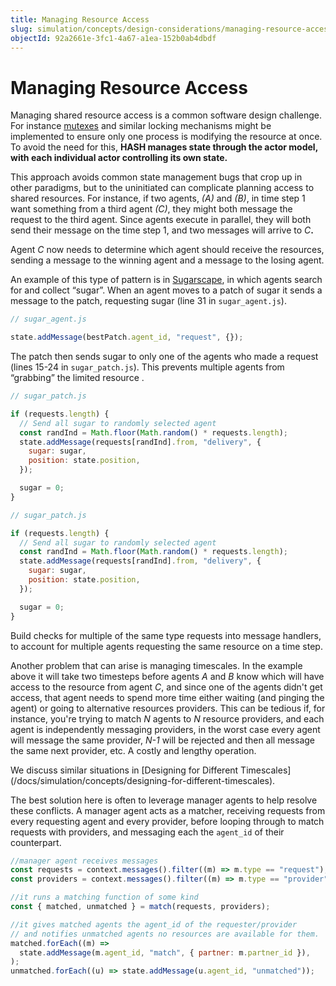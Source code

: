 ```yaml
---
title: Managing Resource Access
slug: simulation/concepts/design-considerations/managing-resource-access
objectId: 92a2661e-3fc1-4a67-a1ea-152b0ab4dbdf
---
```


# Managing Resource Access

Managing shared resource access is a common software design challenge. For instance [mutexes](https://en.wikipedia.org/wiki/Lock_%28computer_science%29) and similar locking mechanisms might be implemented to ensure only one process is modifying the resource at once. To avoid the need for this, **HASH manages state through the actor model, with each individual actor controlling its own state.**

This approach avoids common state management bugs that crop up in other paradigms, but to the uninitiated can complicate planning access to shared resources. For instance, if two agents, _\(A\)_ and _\(B\)_, in time step 1 want something from a third agent _\(C\)_, they might both message the request to the third agent. Since agents execute in parallel, they will both send their message on the time step 1, and two messages will arrive to _C_**.**

Agent _C_ now needs to determine which agent should receive the resources, sending a message to the winning agent and a message to the losing agent.

An example of this type of pattern is in [Sugarscape](/@hash/sugarscape), in which agents search for and collect “sugar”. When an agent moves to a patch of sugar it sends a message to the patch, requesting sugar \(line 31 in `sugar_agent.js`\).

```javascript
// sugar_agent.js

state.addMessage(bestPatch.agent_id, "request", {});
```

The patch then sends sugar to only one of the agents who made a request \(lines 15-24 in `sugar_patch.js`\). This prevents multiple agents from “grabbing” the limited resource .

```javascript
// sugar_patch.js

if (requests.length) {
  // Send all sugar to randomly selected agent
  const randInd = Math.floor(Math.random() * requests.length);
  state.addMessage(requests[randInd].from, "delivery", {
    sugar: sugar,
    position: state.position,
  });

  sugar = 0;
}
```

<Tabs>
<Tab title="JavaScript" >

```javascript
// sugar_patch.js

if (requests.length) {
  // Send all sugar to randomly selected agent
  const randInd = Math.floor(Math.random() * requests.length);
  state.addMessage(requests[randInd].from, "delivery", {
    sugar: sugar,
    position: state.position,
  });

  sugar = 0;
}
```

</Tab>
</Tabs>

<Hint style="info">
Build checks for multiple of the same type requests into message handlers, to account for multiple agents requesting the same resource on a time step.
</Hint>

Another problem that can arise is managing timescales. In the example above it will take two timesteps before agents _A_ and _B_ know which will have access to the resource from agent _C_, and since one of the agents didn't get access, that agent needs to spend more time either waiting \(and pinging the agent\) or going to alternative resources providers. This can be tedious if, for instance, you're trying to match _N_ agents to _N_ resource providers, and each agent is independently messaging providers, in the worst case every agent will message the same provider, _N-1_ will be rejected and then all message the same next provider, etc. A costly and lengthy operation.

<Hint style="info">
We discuss similar situations in [Designing for Different Timescales](/docs/simulation/concepts/designing-for-different-timescales).
</Hint>

The best solution here is often to leverage manager agents to help resolve these conflicts. A manager agent acts as a matcher, receiving requests from every requesting agent and every provider, before looping through to match requests with providers, and messaging each the `agent_id` of their counterpart.

```javascript
//manager agent receives messages
const requests = context.messages().filter((m) => m.type == "request");
const providers = context.messages().filter((m) => m.type == "provider");

//it runs a matching function of some kind
const { matched, unmatched } = match(requests, providers);

//it gives matched agents the agent_id of the requester/provider
// and notifies unmatched agents no resources are available for them.
matched.forEach((m) =>
  state.addMessage(m.agent_id, "match", { partner: m.partner_id }),
);
unmatched.forEach((u) => state.addMessage(u.agent_id, "unmatched"));
```
